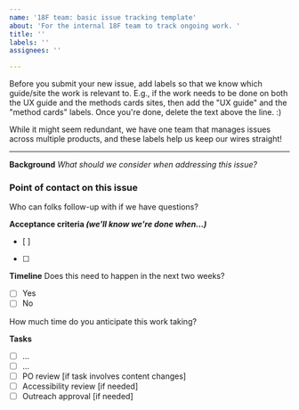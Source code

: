 ```yaml
---
name: '18F team: basic issue tracking template'
about: 'For the internal 18F team to track ongoing work. '
title: ''
labels: ''
assignees: ''

---
```


Before you submit your new issue, add labels so that we know which guide/site the work is relevant to. E.g., if the work needs to be done on both the UX guide and the methods cards sites, then add the "UX guide" and the "method cards" labels. Once you're done, delete the text above the line. :)

While it might seem redundant, we have one team that manages issues across multiple products, and these labels help us keep our wires straight! 
_______________________________________________________

**Background**
_What should we consider when addressing this issue?_

### Point of contact on this issue
Who can folks follow-up with if we have questions?

**Acceptance criteria _(we'll know we're done when…)_** 
- [ ] 
- [ ] 

**Timeline**
Does this need to happen in the next two weeks?

- [ ] Yes
- [ ] No

How much time do you anticipate this work taking?

**Tasks**
- [ ] ...
- [ ] ...
- [ ]  PO review [if task involves content changes] 
- [ ]  Accessibility review [if needed]
- [ ]  Outreach approval [if needed]
